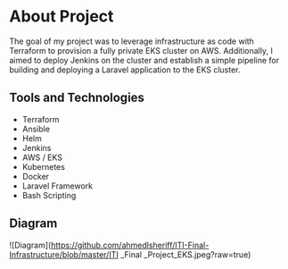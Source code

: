 # About Project

The goal of my project was to leverage infrastructure as code with Terraform to provision a fully private EKS cluster on AWS. Additionally, I aimed to deploy Jenkins on the cluster and establish a simple pipeline for building and deploying a Laravel application to the EKS cluster.

## Tools and Technologies

* Terraform
* Ansible
* Helm
* Jenkins
* AWS / EKS
* Kubernetes
* Docker
* Laravel Framework
* Bash Scripting

## Diagram

![Diagram](https://github.com/ahmedlsheriff/ITI-Final-Infrastructure/blob/master/ITI _Final _Project_EKS.jpeg?raw=true)